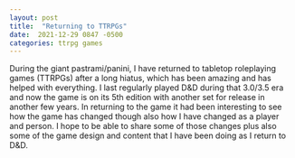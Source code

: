 ```yaml
---
layout: post
title:  "Returning to TTRPGs"
date:  2021-12-29 0847 -0500
categories: ttrpg games
---
```

During the giant pastrami/panini, I have returned to tabletop roleplaying games (TTRPGs) after a long hiatus, which has been amazing and has helped with everything. I last regularly played D&D during that 3.0/3.5 era and now the game is on its 5th edition with another set for release in another few years. In returning to the game it had been interesting to see how the game has changed though also how I have changed as a player and person. I hope to be able to share some of those changes plus also some of the game design and content that I have been doing as I return to D&D.
